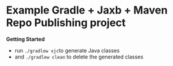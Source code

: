 # Example Gradle + Jaxb + Maven Repo Publishing project

**Getting Started**

 - run `./gradlew xjc`to generate Java classes
 - and `./gradlew clean` to delete the generated classes

